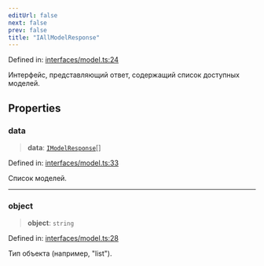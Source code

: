 ```yaml
---
editUrl: false
next: false
prev: false
title: "IAllModelResponse"
---
```


Defined in: [interfaces/model.ts:24](https://github.com/zloishavrin/gigachat-node/blob/925fff59761a1b53e792218c29ac1afe5e64131c/src/interfaces/model.ts#L24)

Интерфейс, представляющий ответ, содержащий список доступных моделей.

## Properties

### data

> **data**: [`IModelResponse`](/api/interfaces/model/interfaces/imodelresponse/)[]

Defined in: [interfaces/model.ts:33](https://github.com/zloishavrin/gigachat-node/blob/925fff59761a1b53e792218c29ac1afe5e64131c/src/interfaces/model.ts#L33)

Список моделей.

***

### object

> **object**: `string`

Defined in: [interfaces/model.ts:28](https://github.com/zloishavrin/gigachat-node/blob/925fff59761a1b53e792218c29ac1afe5e64131c/src/interfaces/model.ts#L28)

Тип объекта (например, "list").

